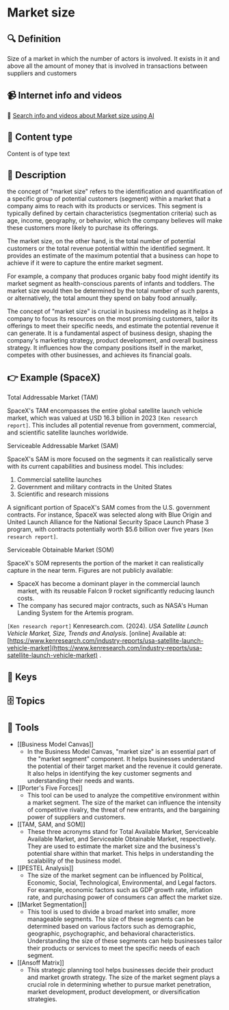 
# Market size


## 🔍 Definition
Size of a market in which the number of actors is involved. It exists in it and above all the amount of money that is involved in transactions between suppliers and customers


## 📹 Internet info and videos
🤖 [Search info and videos about Market size using AI](https://www.perplexity.ai/search?q=videos+about+Market+size:+Size+of+a+market+in+which+the+number+of+actors+is+involved.+That+exist+in+it+and+above+all+the+amount+of+money+that+is+moved.+In+transactions+between+suppliers+and+customers
)

## 📰 Content type 
Content is of type text

## 📖 Description
the concept of "market size" refers to the identification and quantification of a specific group of potential customers (segment) within a market that a company aims to reach with its products or services. This segment is typically defined by certain characteristics (segmentation criteria) such as age, income, geography, or behavior, which the company believes will make these customers more likely to purchase its offerings.

The market size, on the other hand, is the total number of potential customers or the total revenue potential within the identified segment. It provides an estimate of the maximum potential that a business can hope to achieve if it were to capture the entire market segment.

For example, a company that produces organic baby food might identify its market segment as health-conscious parents of infants and toddlers. The market size would then be determined by the total number of such parents, or alternatively, the total amount they spend on baby food annually.

The concept of "market size" is crucial in business modeling as it helps a company to focus its resources on the most promising customers, tailor its offerings to meet their specific needs, and estimate the potential revenue it can generate. It is a fundamental aspect of business design, shaping the company's marketing strategy, product development, and overall business strategy. It influences how the company positions itself in the market, competes with other businesses, and achieves its financial goals.

## 👉 Example (SpaceX)

Total Addressable Market (TAM)

SpaceX's TAM encompasses the entire global satellite launch vehicle market, which was valued at USD 16.3 billion in 2023 `[Ken research report]`. This includes all potential revenue from government, commercial, and scientific satellite launches worldwide.

Serviceable Addressable Market (SAM)

SpaceX's SAM is more focused on the segments it can realistically serve with its current capabilities and business model. This includes:

1. Commercial satellite launches  
2. Government and military contracts in the United States  
3. Scientific and research missions

A significant portion of SpaceX's SAM comes from the U.S. government contracts. For instance, SpaceX was selected along with Blue Origin and United Launch Alliance for the National Security Space Launch Phase 3 program, with contracts potentially worth $5.6 billion over five years `[Ken research report]`.

Serviceable Obtainable Market (SOM)

SpaceX's SOM represents the portion of the market it can realistically capture in the near term. Figures are not publicly available:

* SpaceX has become a dominant player in the commercial launch market, with its reusable Falcon 9 rocket significantly reducing launch costs.  
* The company has secured major contracts, such as NASA's Human Landing System for the Artemis program.

`[Ken research report]` Kenresearch.com. (2024). *USA Satellite Launch Vehicle Market, Size, Trends and Analysis*. \[online\] Available at: [https://www.kenresearch.com/industry-reports/usa-satellite-launch-vehicle-market](https://www.kenresearch.com/industry-reports/usa-satellite-launch-vehicle-market) .

## 🔑 Keys



## 🗄️ Topics


## 🧰 Tools
- [[Business Model Canvas]]
  - In the Business Model Canvas, "market size" is an essential part of the "market segment" component. It helps businesses understand the potential of their target market and the revenue it could generate. It also helps in identifying the key customer segments and understanding their needs and wants.
- [[Porter's Five Forces]]
  - This tool can be used to analyze the competitive environment within a market segment. The size of the market can influence the intensity of competitive rivalry, the threat of new entrants, and the bargaining power of suppliers and customers.
- [[TAM, SAM, and SOM]]
  - These three acronyms stand for Total Available Market, Serviceable Available Market, and Serviceable Obtainable Market, respectively. They are used to estimate the market size and the business's potential share within that market. This helps in understanding the scalability of the business model.
- [[PESTEL Analysis]]
  - The size of the market segment can be influenced by Political, Economic, Social, Technological, Environmental, and Legal factors. For example, economic factors such as GDP growth rate, inflation rate, and purchasing power of consumers can affect the market size.
- [[Market Segmentation]]
  - This tool is used to divide a broad market into smaller, more manageable segments. The size of these segments can be determined based on various factors such as demographic, geographic, psychographic, and behavioral characteristics. Understanding the size of these segments can help businesses tailor their products or services to meet the specific needs of each segment.
- [[Ansoff Matrix]]
  - This strategic planning tool helps businesses decide their product and market growth strategy. The size of the market segment plays a crucial role in determining whether to pursue market penetration, market development, product development, or diversification strategies.
